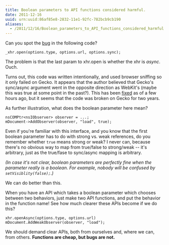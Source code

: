 ```yaml
---
title: Boolean parameters to API functions considered harmful.
date: 2011-12-16
uuid: urn:uuid:86af85e8-2832-11e1-92fc-782bcb9cb190
aliases:
  - /2011/12/16/Boolean_parameters_to_API_functions_considered_harmful..html
---
```


Can you spot the [bug][hive-bug] in the following code?

    _xhr.open(options.type, options.url, options.sync); 

The problem is that the last param to xhr.open is whether the xhr is *async*.
Ouch.

Turns out, this code was written intentionally, and used browser sniffing so it
only failed on Gecko.  It appears that the author believed that Gecko's
sync/async argument went in the opposite direction as WebKit's (maybe this was
true at some point in the past?).  This has been [fixed][hive-fix] as of a few
hours ago, but it seems that the code was broken on Gecko for two years.

As further illustration, what does the boolean parameter here mean?

    nsCOMPtr<nsIObserver> observer = ...;
    mDocument->AddObserver(observer, "load", true);

Even if you're familiar with this interface, and you know that the first
boolean parameter has to do with strong vs. weak references, do you remember
whether `true` means strong or weak?  I never can, because there's no obvious
way to map from true/false to strong/weak -- it's arbitrary, just as the
true/fase to sync/async mapping is arbitrary.

*(In case it's not clear, boolean parameters are perfectly fine when the
parameter really is a boolean.  For example, nobody will be confused by
`setVisiblity(false);`.)*

We can do better than this.

When you have an API which takes a boolean parameter which chooses between two
behaviors, just make two API functions, and put the behavior in the function
name!  See how much clearer these APIs become if we do this?

    xhr.openAsync(options.type, options.url)
    mDocument.AddWeakObserver(observer, "load");

We should demand clear APIs, both from ourselves and, where we can, from
others.  **Functions are cheap, but bugs are not.**

[hive-bug]: http://code.google.com/p/thermetics-forum-extensions/issues/detail?id=33
[hive-fix]: https://github.com/rwldrn/jquery-hive/commit/a21994a66e4e8f13811f0a54783cbd235b5f17f2

